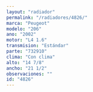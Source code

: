 ```yaml
---
layout: "radiador"
permalink: "/radiadores/4826/"
marca: "Peugeot"
modelo: "206"
ano: "2002"
motor: "L4 1.6"
transmision: "Estándar"
parte: "732910"
clima: "Con clima"
alto: "14 7/8"
ancho: "21 1/2"
observaciones: ""
id: "4826"
---
```


